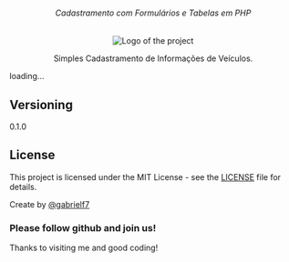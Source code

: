 <div align="center">
  <h6>Cadastramento com Formulários e Tabelas em PHP</h6>
  
  <img alt="Logo of the project" src="" >
  
  <p>Simples Cadastramento de Informações de Veículos.</p>
</div>

loading...

## Versioning

0.1.0

## License

This project is licensed under the MIT License - see the [LICENSE](https://github.com/gabrielf7/dev-pwa/blob/master/LICENSE) file for details.

Create by [@gabrielf7](https://github.com/gabrielf7)

### Please follow github and join us!
Thanks to visiting me and good coding!

